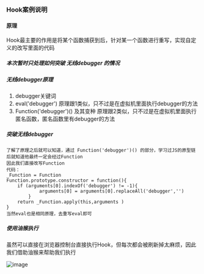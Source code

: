 ### Hook案例说明

#### 原理
Hook最主要的作用是将某个函数捕获到后，针对某一个函数进行重写，实现自定义的改写里面的代码


##### 本次暂时只处理如何突破 无线debugger 的情况
##### 无线debugger原理
1. debugger关键词
2. eval('debugger') 原理跟1类似，只不过是在虚拟机里面执行debugger的方法
3. Function('debugger')() 及其变种 原理跟2类似，只不过是在虚拟机里面执行匿名函数，匿名函数里有debugger的方法

##### 突破无线debugger
    了解了原理之后就可以知道，通过 Function('debugger')() 的部分，学习过JS的原型链后就知道他最终一定会经过Function
    因此我们直接改写Function
    代码：
    _Function = Function
    Function.prototype.constructor = function(){
        if (arguments[0].indexOf('debugger') != -1){
                arguments[0] = arguments[0].replaceAll('debugger','')
            }
        return _Function.apply(this,arguments )
    }
    当然eval也是相同原理，去重写eval即可

##### 使用油猴执行
虽然可以直接在浏览器控制台直接执行Hook，但每次都会被刷新掉太麻烦，因此我们借助油猴来帮助我们执行

![image](https://github.com/wu50416/spider_projects/assets/103317042/0dd83eb8-775f-474c-9d14-52917d9d4ccc)


